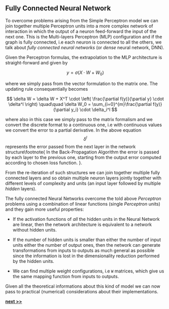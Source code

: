 ## Fully Connected Neural Network

To overcome problems arising from the Simple Perceptron model we can join together multiple Perceptron units into a more complex network of interaction in which the output of a neuron feed-forward the input of the next one.
This is the Multi-layers Perceptron (MLP) configuration and if the graph is fully connected, i.e each neuron is connected to all the others, we talk about *fully connected neural networks* (or *dense* neural network, DNN).

Given the Perceptron formulas, the extrapolation to the MLP architecture is straight-forward and given by

$$
y = \sigma\left(X \cdot W + W_0 \right)
$$

where we simply pass from the vector formulation to the matrix one.
The updating rule consequentially becomes

$$
\delta W = \delta W + X^T \cdot \left( \frac{\partial f(y)}{\partial y} \cdot \delta^l \right)  \quad\quad \delta W_0 = \sum_{i=0}^{m}\frac{\partial f(y)}{\partial y_i} \cdot \delta_i^l
$$

where also in this case we simply pass to the matrix formalism and we convert the discrete format to a continuous one, i.e with continuous values we convert the error to a partial derivative.
In the above equation $$\delta^l$$ represents the error passed from the next layer in the network structure\footnote{
  In the Back-Propagation Algorithm the error is passed by each layer to the previous one, starting from the output error computed according to chosen loss function.
}.

From the re-iteration of such structures we can join together multiple fully connected layers and so obtain multiple neuron layers jointly together with different levels of complexity and units (an input layer followed by multiple *hidden* layers).

The fully connected Neural Networks overcome the told above *Perceptron* problems using a combination of linear functions (single *Perceptron* units) and they gain more useful properties:

* If the activation functions of *all* the hidden units in the Neural Network are linear, then the network architecture is equivalent to a network without hidden units.

* If the number of hidden units is smaller than either the number of input units either the number of output ones, then the network can generate transformations from inputs to outputs as much general as possible since the information is lost in the dimensionality reduction performed by the hidden units.

* We can find multiple weight configurations, i.e `W` matrices, which give us the same mapping function from inputs to outputs.

Given all the theoretical informations about this kind of model we can now pass to practical (numerical) considerations about their implementations.

[**next >>**](./gemm.md)